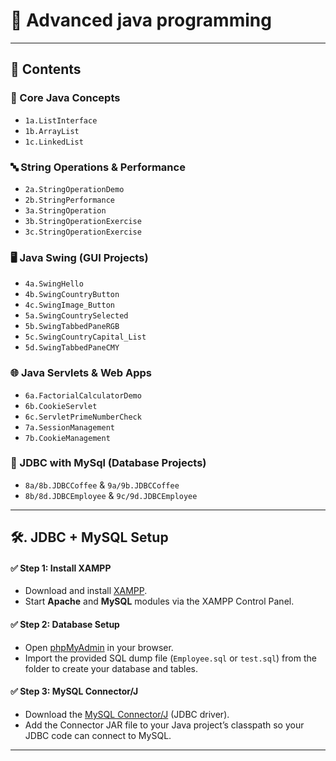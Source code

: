 # 🚀 Advanced java programming

---

## 📂 Contents

###  🧱 Core Java Concepts
- `1a.ListInterface`
- `1b.ArrayList`
- `1c.LinkedList`

###  🔤 String Operations & Performance
- `2a.StringOperationDemo`
- `2b.StringPerformance`
- `3a.StringOperation`
- `3b.StringOperationExercise`
- `3c.StringOperationExercise`

###  🖥️ Java Swing (GUI Projects)
- `4a.SwingHello`
- `4b.SwingCountryButton`
- `4c.SwingImage_Button`
- `5a.SwingCountrySelected`
- `5b.SwingTabbedPaneRGB`
- `5c.SwingCountryCapital_List`
- `5d.SwingTabbedPaneCMY`

###  🌐 Java Servlets & Web Apps
- `6a.FactorialCalculatorDemo`
- `6b.CookieServlet`
- `6c.ServletPrimeNumberCheck`
- `7a.SessionManagement`
- `7b.CookieManagement`

###  💾 JDBC with MySql (Database Projects)
- `8a/8b.JDBCCoffee` & `9a/9b.JDBCCoffee`
- `8b/8d.JDBCEmployee` & `9c/9d.JDBCEmployee`

---

## 🛠️. JDBC + MySQL Setup

#### ✅ Step 1: Install XAMPP
- Download and install [XAMPP](https://www.apachefriends.org/index.html).
- Start **Apache** and **MySQL** modules via the XAMPP Control Panel.

#### ✅ Step 2: Database Setup
- Open [phpMyAdmin](http://localhost/phpmyadmin) in your browser.
- Import the provided SQL dump file (`Employee.sql` or `test.sql`) from the  folder to create your database and tables.

#### ✅ Step 3: MySQL Connector/J
- Download the [MySQL Connector/J](https://dev.mysql.com/downloads/connector/j/) (JDBC driver).
- Add the Connector JAR file to your Java project’s classpath so your JDBC code can connect to MySQL.

---

